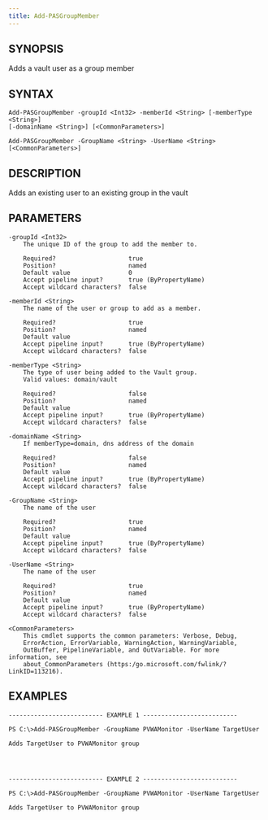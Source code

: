 ```yaml
---
title: Add-PASGroupMember
---
```


## SYNOPSIS

Adds a vault user as a group member

## SYNTAX

    Add-PASGroupMember -groupId <Int32> -memberId <String> [-memberType <String>]
    [-domainName <String>] [<CommonParameters>]

    Add-PASGroupMember -GroupName <String> -UserName <String> [<CommonParameters>]

## DESCRIPTION

Adds an existing user to an existing group in the vault

## PARAMETERS

    -groupId <Int32>
        The unique ID of the group to add the member to.

        Required?                    true
        Position?                    named
        Default value                0
        Accept pipeline input?       true (ByPropertyName)
        Accept wildcard characters?  false

    -memberId <String>
        The name of the user or group to add as a member.

        Required?                    true
        Position?                    named
        Default value
        Accept pipeline input?       true (ByPropertyName)
        Accept wildcard characters?  false

    -memberType <String>
        The type of user being added to the Vault group.
        Valid values: domain/vault

        Required?                    false
        Position?                    named
        Default value
        Accept pipeline input?       true (ByPropertyName)
        Accept wildcard characters?  false

    -domainName <String>
        If memberType=domain, dns address of the domain

        Required?                    false
        Position?                    named
        Default value
        Accept pipeline input?       true (ByPropertyName)
        Accept wildcard characters?  false

    -GroupName <String>
        The name of the user

        Required?                    true
        Position?                    named
        Default value
        Accept pipeline input?       true (ByPropertyName)
        Accept wildcard characters?  false

    -UserName <String>
        The name of the user

        Required?                    true
        Position?                    named
        Default value
        Accept pipeline input?       true (ByPropertyName)
        Accept wildcard characters?  false

    <CommonParameters>
        This cmdlet supports the common parameters: Verbose, Debug,
        ErrorAction, ErrorVariable, WarningAction, WarningVariable,
        OutBuffer, PipelineVariable, and OutVariable. For more information, see
        about_CommonParameters (https:/go.microsoft.com/fwlink/?LinkID=113216).

## EXAMPLES

    -------------------------- EXAMPLE 1 --------------------------

    PS C:\>Add-PASGroupMember -GroupName PVWAMonitor -UserName TargetUser

    Adds TargetUser to PVWAMonitor group




    -------------------------- EXAMPLE 2 --------------------------

    PS C:\>Add-PASGroupMember -GroupName PVWAMonitor -UserName TargetUser

    Adds TargetUser to PVWAMonitor group
